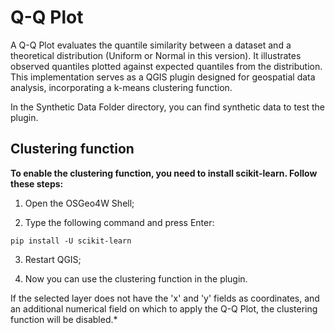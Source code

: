 # Q-Q Plot
A Q-Q Plot evaluates the quantile similarity between a dataset and a theoretical distribution (Uniform or Normal in this version). It illustrates observed quantiles plotted against expected quantiles from the distribution. This implementation serves as a QGIS plugin designed for geospatial data analysis, incorporating a k-means clustering function.

In the Synthetic Data Folder directory, you can find synthetic data to test the plugin.


## Clustering function
**To enable the clustering function, you need to install scikit-learn. Follow these steps:**

1. Open the OSGeo4W Shell;

2. Type the following command and press Enter:

`pip install -U scikit-learn`

3. Restart QGIS;

4. Now you can use the clustering function in the plugin.
   
If the selected layer does not have the 'x' and 'y' fields as coordinates, and an additional numerical field on which to apply the Q-Q Plot, the clustering function will be disabled.*
